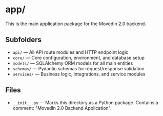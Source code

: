 # app/

This is the main application package for the MovedIn 2.0 backend.

## Subfolders
- `api/` — All API route modules and HTTP endpoint logic
- `core/` — Core configuration, environment, and database setup
- `models/` — SQLAlchemy ORM models for all main entities
- `schemas/` — Pydantic schemas for request/response validation
- `services/` — Business logic, integrations, and service modules

## Files
- `__init__.py` — Marks this directory as a Python package. Contains a comment: "MovedIn 2.0 Backend Application". 
